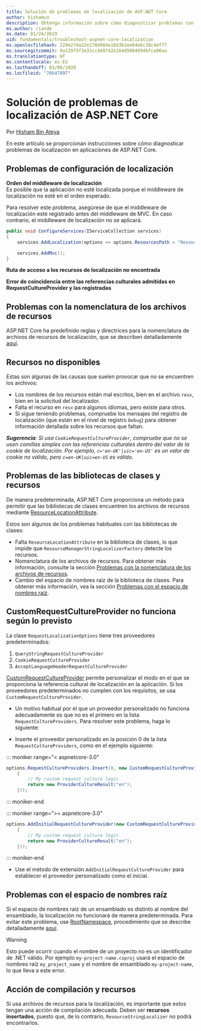 ```yaml
---
title: Solución de problemas de localización de ASP.NET Core
author: hishamco
description: Obtenga información sobre cómo diagnosticar problemas con la localización en aplicaciones de ASP.NET Core.
ms.author: riande
ms.date: 01/24/2019
uid: fundamentals/troubleshoot-aspnet-core-localization
ms.openlocfilehash: 229e274a22e170d984a16d3b1ee64ebc38c4ef77
ms.sourcegitcommit: 9a129f5f3e31cc449742b164d5004894bfca90aa
ms.translationtype: HT
ms.contentlocale: es-ES
ms.lasthandoff: 03/06/2020
ms.locfileid: "78647897"
---
```

# <a name="troubleshoot-aspnet-core-localization"></a>Solución de problemas de localización de ASP.NET Core

Por [Hisham Bin Ateya](https://github.com/hishamco)

En este artículo se proporcionan instrucciones sobre cómo diagnosticar problemas de localización en aplicaciones de ASP.NET Core.

## <a name="localization-configuration-issues"></a>Problemas de configuración de localización

**Orden del middleware de localización**  
Es posible que la aplicación no esté localizada porque el middleware de localización no esté en el orden esperado.

Para resolver este problema, asegúrese de que el middleware de localización esté registrado antes del middleware de MVC. En caso contrario, el middleware de localización no se aplicará.

```csharp
public void ConfigureServices(IServiceCollection services)
{
    services.AddLocalization(options => options.ResourcesPath = "Resources");

    services.AddMvc();
}
```

**Ruta de acceso a los recursos de localización no encontrada**

**Error de coincidencia entre las referencias culturales admitidas en RequestCultureProvider y las registradas**  

## <a name="resource-file-naming-issues"></a>Problemas con la nomenclatura de los archivos de recursos

ASP.NET Core ha predefinido reglas y directrices para la nomenclatura de archivos de recursos de localización, que se describen detalladamente [aquí](xref:fundamentals/localization?view=aspnetcore-2.2#resource-file-naming).

## <a name="missing-resources"></a>Recursos no disponibles

Estas son algunas de las causas que suelen provocar que no se encuentren los archivos:

- Los nombres de los recursos están mal escritos, bien en el archivo `resx`, bien en la solicitud del localizador.
- Falta el recurso en `resx` para algunos idiomas, pero existe para otros.
- Si sigue teniendo problemas, compruebe los mensajes del registro de localización (que están en el nivel de registro `Debug`) para obtener información detallada sobre los recursos que faltan.

_**Sugerencia**: Si usa `CookieRequestCultureProvider`, compruebe que no se usen comillas simples con las referencias culturales dentro del valor de la cookie de localización. Por ejemplo, `c='en-UK'|uic='en-US'` es un valor de cookie no válido, pero `c=en-UK|uic=en-US` es válido._

## <a name="resources--class-libraries-issues"></a>Problemas de las bibliotecas de clases y recursos

De manera predeterminada, ASP.NET Core proporciona un método para permitir que las bibliotecas de clases encuentren los archivos de recursos mediante [ResourceLocationAttribute](/dotnet/api/microsoft.extensions.localization.resourcelocationattribute?view=aspnetcore-2.1).

Estos son algunos de los problemas habituales con las bibliotecas de clases:
- Falta `ResourceLocationAttribute` en la biblioteca de clases, lo que impide que `ResourceManagerStringLocalizerFactory` detecte los recursos.
- Nomenclatura de los archivos de recursos. Para obtener más información, consulte la sección [Problemas con la nomenclatura de los archivos de recursos](#resource-file-naming-issues).
- Cambio del espacio de nombres raíz de la biblioteca de clases. Para obtener más información, vea la sección [Problemas con el espacio de nombres raíz](#root-namespace-issues).

## <a name="customrequestcultureprovider-doesnt-work-as-expected"></a>CustomRequestCultureProvider no funciona según lo previsto

La clase `RequestLocalizationOptions` tiene tres proveedores predeterminados:

1. `QueryStringRequestCultureProvider`
2. `CookieRequestCultureProvider`
3. `AcceptLanguageHeaderRequestCultureProvider`

[CustomRequestCultureProvider](/dotnet/api/microsoft.aspnetcore.localization.customrequestcultureprovider?view=aspnetcore-2.1) permite personalizar el modo en el que se proporciona la referencia cultural de localización en la aplicación. Si los proveedores predeterminados no cumplen con los requisitos, se usa `CustomRequestCultureProvider`.

- Un motivo habitual por el que un proveedor personalizado no funciona adecuadamente es que no es el primero en la lista `RequestCultureProviders`. Para resolver este problema, haga lo siguiente:

- Inserte el proveedor personalizado en la posición 0 de la lista `RequestCultureProviders`, como en el ejemplo siguiente:

::: moniker range="< aspnetcore-3.0"
```csharp
options.RequestCultureProviders.Insert(0, new CustomRequestCultureProvider(async context =>
    {
        // My custom request culture logic
        return new ProviderCultureResult("en");
    }));
```
::: moniker-end

::: moniker range=">= aspnetcore-3.0"
```csharp
options.AddInitialRequestCultureProvider(new CustomRequestCultureProvider(async context =>
    {
        // My custom request culture logic
        return new ProviderCultureResult("en");
    }));
```
::: moniker-end

- Use el método de extensión `AddInitialRequestCultureProvider` para establecer el proveedor personalizado como el inicial.

## <a name="root-namespace-issues"></a>Problemas con el espacio de nombres raíz

Si el espacio de nombres raíz de un ensamblado es distinto al nombre del ensamblado, la localización no funcionará de manera predeterminada. Para evitar este problema, use [RootNamespace](/dotnet/api/microsoft.extensions.localization.rootnamespaceattribute?view=aspnetcore-2.1), procedimiento que se describe detalladamente [aquí](xref:fundamentals/localization?view=aspnetcore-2.2#resource-file-naming).

> [!WARNING]
> Esto puede ocurrir cuando el nombre de un proyecto no es un identificador de .NET válido. Por ejemplo `my-project-name.csproj` usará el espacio de nombres raíz `my_project_name` y el nombre de ensamblado `my-project-name`, lo que lleva a este error. 

## <a name="resources--build-action"></a>Acción de compilación y recursos

Si usa archivos de recursos para la localización, es importante que estos tengan una acción de compilación adecuada. Deben ser **recursos insertados**, puesto que, de lo contrario, `ResourceStringLocalizer` no podrá encontrarlos.
